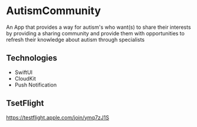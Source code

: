 # AutismCommunity
An App that  provides a way for autism's who want(s) to share their interests by providing a sharing 
community and provide them with opportunities to refresh their knowledge about autism through specialists

## Technologies
- SwiftUI </br>
- CloudKit </br>
- Push Notification </br>

## TsetFlight
https://testflight.apple.com/join/ymq7zJ1S
